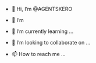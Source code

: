- 👋 Hi, I’m @AGENTSKERO
- 👀 I’m 

- 🌱 I’m currently learning ...
- 💞️ I’m looking to collaborate on ...
- 📫 How to reach me ...

<!---
AGENTSKERO/AGENTSKERO is a ✨ special ✨ repository because its `README.md` (this file) appears on your GitHub profile.
You can click the Preview link to take a look at your changes.
--->
